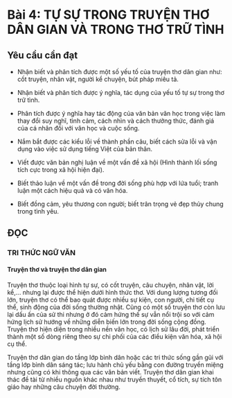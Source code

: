 # Bài 4: TỰ SỰ TRONG TRUYỆN THƠ DÂN GIAN VÀ TRONG THƠ TRỮ TÌNH

## Yêu cầu cần đạt

- Nhận biết và phân tích được một số yếu tố của truyện thơ dân gian như: cốt truyện, nhân vật, người kể chuyện, bút pháp miêu tả.

- Nhận biết và phân tích được ý nghĩa, tác dụng của yếu tố tự sự trong thơ trữ tình.

- Phân tích được ý nghĩa hay tác động của văn bản văn học trong việc làm thay đổi suy nghĩ, tình cảm, cách nhìn và cách thưởng thức, đánh giá của cá nhân đối với văn học và cuộc sống.

- Nắm bắt được các kiểu lỗi về thành phần câu, biết cách sửa lỗi và vận dụng vào việc sử dụng tiếng Việt của bản thân.

- Viết được văn bản nghị luận về một vấn đề xã hội (Hình thành lối sống tích cực trong xã hội hiện đại).

- Biết thảo luận về một vấn đề trong đời sống phù hợp với lứa tuổi; tranh luận một cách hiệu quả và có văn hóa.

- Biết đồng cảm, yêu thương con người; biết trân trọng vẻ đẹp thủy chung trong tình yêu.

## ĐỌC

### TRI THỨC NGỮ VĂN

#### Truyện thơ và truyện thơ dân gian

Truyện thơ thuộc loại hình tự sự, có cốt truyện, câu chuyện, nhân vật, lời kể,... nhưng lại được thể hiện dưới hình thức thơ. Với dung lượng tương đối lớn, truyện thơ có thể bao quát được nhiều sự kiện, con người, chi tiết cụ thể, sinh động của đời sống thường nhật. Cũng có một số truyện thơ còn lưu lại dấu ấn của sử thi nhưng ở đó cảm hứng thế sự vẫn nổi trội so với cảm hứng lịch sử hướng về những diễn biến lớn trong đời sống cộng đồng. Truyện thơ hiện diện trong nhiều nền văn học, có lịch sử lâu đời, phát triển thành một số dòng riêng theo sự chi phối của các điều kiện văn hóa, xã hội cụ thể.

Truyện thơ dân gian do tầng lớp bình dân hoặc các tri thức sống gần gũi với tầng lớp bình dân sáng tác; lưu hành chủ yếu bằng con đường truyền miệng nhưng cũng có khi thông qua các văn bản viết. Truyện thơ dân gian khai thác đề tài từ nhiều nguồn khác nhau như truyền thuyết, cổ tích, sự tích tôn giáo hay những câu chuyện đời thường.